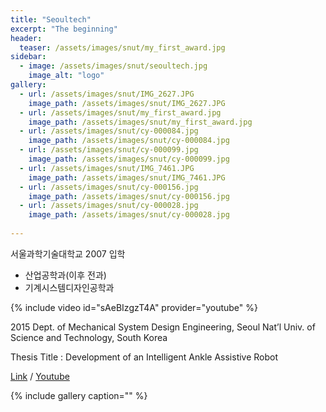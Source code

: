 ```yaml
---
title: "Seoultech"
excerpt: "The beginning"
header:
  teaser: /assets/images/snut/my_first_award.jpg
sidebar:
  - image: /assets/images/snut/seoultech.jpg
    image_alt: "logo"
gallery:
  - url: /assets/images/snut/IMG_2627.JPG
    image_path: /assets/images/snut/IMG_2627.JPG
  - url: /assets/images/snut/my_first_award.jpg
    image_path: /assets/images/snut/my_first_award.jpg
  - url: /assets/images/snut/cy-000084.jpg
    image_path: /assets/images/snut/cy-000084.jpg
  - url: /assets/images/snut/cy-000099.jpg
    image_path: /assets/images/snut/cy-000099.jpg
  - url: /assets/images/snut/IMG_7461.JPG
    image_path: /assets/images/snut/IMG_7461.JPG
  - url: /assets/images/snut/cy-000156.jpg
    image_path: /assets/images/snut/cy-000156.jpg
  - url: /assets/images/snut/cy-000028.jpg
    image_path: /assets/images/snut/cy-000028.jpg
    
---
```


서울과학기술대학교 2007 입학
- 산업공학과(이후 전과)
- 기계시스템디자인공학과

{% include video id="sAeBIzgzT4A" provider="youtube" %}

2015 Dept. of Mechanical System Design Engineering, Seoul Nat’l Univ. of Science and Technology, South Korea

Thesis Title : Development of an Intelligent Ankle Assistive Robot

[Link](http://dx.doi.org/10.5302/J.ICROS.2015.15.9022) / [Youtube](https://youtu.be/sAeBIzgzT4A)  


{% include gallery caption="" %}
